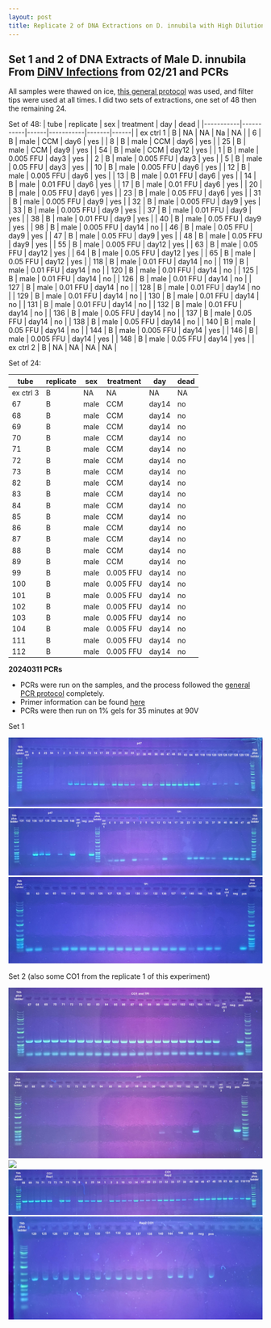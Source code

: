 ```yaml
---
layout: post
title: Replicate 2 of DNA Extractions on D. innubila with High Dilutions of DiNV and PCRs
---
```


## Set 1 and 2 of DNA Extracts of Male D. innubila From [DiNV Infections](https://docs.google.com/spreadsheets/d/14z52bWO3OVq97uOBtqyV3BqQNTjoNB85Sta_ir17JCQ/edit?gid=2058654582#gid=2058654582) from 02/21 and PCRs

All samples were thawed on ice, [this general protocol](https://github.com/meschedl/Unckless_Lab_Resources/blob/main/protocols/cell-DNA-extraction-protocol.md) was used, and filter tips were used at all times. I did two sets of extractions, one set of 48 then the remaining 24.

Set of 48: 
| tube      | replicate | sex  | treatment | day   | dead |
|-----------|-----------|------|-----------|-------|------|
| ex ctrl 1 | B         | NA   | NA        | Na    | NA   |
| 6         | B         | male | CCM       | day6  | yes  |
| 8         | B         | male | CCM       | day6  | yes  |
| 25        | B         | male | CCM       | day9  | yes  |
| 54        | B         | male | CCM       | day12 | yes  |
| 1         | B         | male | 0.005 FFU | day3  | yes  |
| 2         | B         | male | 0.005 FFU | day3  | yes  |
| 5         | B         | male | 0.05 FFU  | day3  | yes  |
| 10        | B         | male | 0.005 FFU | day6  | yes  |
| 12        | B         | male | 0.005 FFU | day6  | yes  |
| 13        | B         | male | 0.01 FFU  | day6  | yes  |
| 14        | B         | male | 0.01 FFU  | day6  | yes  |
| 17        | B         | male | 0.01 FFU  | day6  | yes  |
| 20        | B         | male | 0.05 FFU  | day6  | yes  |
| 23        | B         | male | 0.05 FFU  | day6  | yes  |
| 31        | B         | male | 0.005 FFU | day9  | yes  |
| 32        | B         | male | 0.005 FFU | day9  | yes  |
| 33        | B         | male | 0.005 FFU | day9  | yes  |
| 37        | B         | male | 0.01 FFU  | day9  | yes  |
| 38        | B         | male | 0.01 FFU  | day9  | yes  |
| 40        | B         | male | 0.05 FFU  | day9  | yes  |
| 98        | B         | male | 0.005 FFU | day14 | no   |
| 46        | B         | male | 0.05 FFU  | day9  | yes  |
| 47        | B         | male | 0.05 FFU  | day9  | yes  |
| 48        | B         | male | 0.05 FFU  | day9  | yes  |
| 55        | B         | male | 0.005 FFU | day12 | yes  |
| 63        | B         | male | 0.05 FFU  | day12 | yes  |
| 64        | B         | male | 0.05 FFU  | day12 | yes  |
| 65        | B         | male | 0.05 FFU  | day12 | yes  |
| 118       | B         | male | 0.01 FFU  | day14 | no   |
| 119       | B         | male | 0.01 FFU  | day14 | no   |
| 120       | B         | male | 0.01 FFU  | day14 | no   |
| 125       | B         | male | 0.01 FFU  | day14 | no   |
| 126       | B         | male | 0.01 FFU  | day14 | no   |
| 127       | B         | male | 0.01 FFU  | day14 | no   |
| 128       | B         | male | 0.01 FFU  | day14 | no   |
| 129       | B         | male | 0.01 FFU  | day14 | no   |
| 130       | B         | male | 0.01 FFU  | day14 | no   |
| 131       | B         | male | 0.01 FFU  | day14 | no   |
| 132       | B         | male | 0.01 FFU  | day14 | no   |
| 136       | B         | male | 0.05 FFU  | day14 | no   |
| 137       | B         | male | 0.05 FFU  | day14 | no   |
| 138       | B         | male | 0.05 FFU  | day14 | no   |
| 140       | B         | male | 0.05 FFU  | day14 | no   |
| 144       | B         | male | 0.005 FFU | day14 | yes  |
| 146       | B         | male | 0.005 FFU | day14 | yes  |
| 148       | B         | male | 0.05 FFU  | day14 | yes  |
| ex ctrl 2 | B         | NA   | NA        | NA    | NA   |

Set of 24: 

| tube      | replicate | sex  | treatment | day   | dead |
|-----------|-----------|------|-----------|-------|------|
| ex ctrl 3 | B | NA   | NA        | NA    | NA |
| 67        | B | male | CCM       | day14 | no |
| 68        | B | male | CCM       | day14 | no |
| 69        | B | male | CCM       | day14 | no |
| 70        | B | male | CCM       | day14 | no |
| 71        | B | male | CCM       | day14 | no |
| 72        | B | male | CCM       | day14 | no |
| 73        | B | male | CCM       | day14 | no |
| 82        | B | male | CCM       | day14 | no |
| 83        | B | male | CCM       | day14 | no |
| 84        | B | male | CCM       | day14 | no |
| 85        | B | male | CCM       | day14 | no |
| 86        | B | male | CCM       | day14 | no |
| 87        | B | male | CCM       | day14 | no |
| 88        | B | male | CCM       | day14 | no |
| 89        | B | male | CCM       | day14 | no |
| 99        | B | male | 0.005 FFU | day14 | no |
| 100       | B | male | 0.005 FFU | day14 | no |
| 101       | B | male | 0.005 FFU | day14 | no |
| 102       | B | male | 0.005 FFU | day14 | no |
| 103       | B | male | 0.005 FFU | day14 | no |
| 104       | B | male | 0.005 FFU | day14 | no |
| 111       | B | male | 0.005 FFU | day14 | no |
| 112       | B | male | 0.005 FFU | day14 | no |


**20240311 PCRs**

- PCRs were run on the samples, and the process followed the [general PCR protocol](https://github.com/meschedl/Unckless_Lab_Resources/blob/main/protocols/PCR_protocol_general.md) completely.
- Primer information can be found [here](https://docs.google.com/spreadsheets/d/1IaLLjsa4SXJr90wUi8xyE1dYvWmHsbThSz3d8N9KaK0/edit?usp=drive_link)
- PCRs were then run on 1% gels for 35 minutes at 90V

Set 1 

![](https://raw.githubusercontent.com/meschedl/Unckless-Lab-Notebook-Maggie/master/images/20240308-gel-1.jpeg)
![](https://raw.githubusercontent.com/meschedl/Unckless-Lab-Notebook-Maggie/master/images/20240308-gel-2.jpeg)
![](https://raw.githubusercontent.com/meschedl/Unckless-Lab-Notebook-Maggie/master/images/20240308-gel-3.jpeg)


Set 2 (also some CO1 from the replicate 1 of this experiment)

![](https://raw.githubusercontent.com/meschedl/Unckless-Lab-Notebook-Maggie/master/images/20240312-gel-1.jpeg)
![](https://raw.githubusercontent.com/meschedl/Unckless-Lab-Notebook-Maggie/master/images/20240312-gel-2.jpeg)
![](https://raw.githubusercontent.com/meschedl/Unckless-Lab-Notebook-Maggie/master/images/20240312-gel-3.jpeg)
![](https://raw.githubusercontent.com/meschedl/Unckless-Lab-Notebook-Maggie/master/images/20240312-gel-4.jpeg)
![](https://raw.githubusercontent.com/meschedl/Unckless-Lab-Notebook-Maggie/master/images/20240312-gel-5.jpeg)